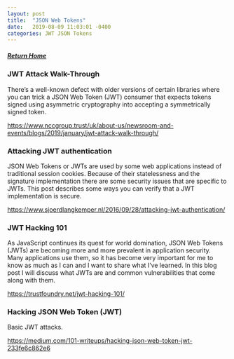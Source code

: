 ```yaml
---
layout: post
title:  "JSON Web Tokens"
date:   2019-08-09 11:03:01 -0400
categories: JWT JSON Tokens
---
```

##### [Return Home](https://thegetch.github.io/penetration/testing/resources/2019/08/09/Home/)

### JWT Attack Walk-Through

There’s a well-known defect with older versions of certain libraries where you can trick a JSON Web Token (JWT) consumer that expects tokens signed using asymmetric cryptography into accepting a symmetrically signed token.

<https://www.nccgroup.trust/uk/about-us/newsroom-and-events/blogs/2019/january/jwt-attack-walk-through/>

### Attacking JWT authentication

JSON Web Tokens or JWTs are used by some web applications instead of traditional session cookies. Because of their statelessness and the signature implementation there are some security issues that are specific to JWTs. This post describes some ways you can verify that a JWT implementation is secure.

<https://www.sjoerdlangkemper.nl/2016/09/28/attacking-jwt-authentication/>

### JWT Hacking 101

As JavaScript continues its quest for world domination, JSON Web Tokens (JWTs) are becoming more and more prevalent in application security.  Many applications use them, so it has become very important for me to know as much as I can and I want to share what I’ve learned. In this blog post I will discuss what JWTs are and common vulnerabilities that come along with them.

<https://trustfoundry.net/jwt-hacking-101/>

### Hacking JSON Web Token (JWT)

Basic JWT attacks.

<https://medium.com/101-writeups/hacking-json-web-token-jwt-233fe6c862e6>


